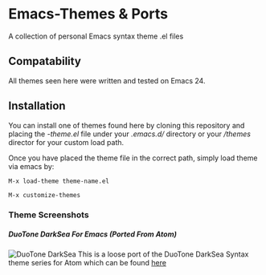 # Emacs-Themes & Ports
A collection of personal Emacs syntax theme .el files

## Compatability
All themes seen here were written and tested on Emacs 24.

## Installation
You can install one of themes found here by cloning this repository and placing the *-theme.el* file under your *.emacs.d/* directory or your */themes* director for your custom load path.

Once you have placed the theme file in the correct path, simply load theme via emacs by:

```M-x load-theme theme-name.el```

```M-x customize-themes```

### Theme Screenshots


##### DuoTone DarkSea For Emacs (Ported From Atom)
![DuoTone DarkSea](https://github.com/Jmeza081/Emacs-Themes/blob/master/screenshots/DuoTone%20DarkSea%20Emacs.PNG "DuoTone DarkSea")
This is a loose port of the DuoTone DarkSea Syntax theme series for Atom which can be found [here](https://github.com/simurai/duotone-dark-sea-syntax)
